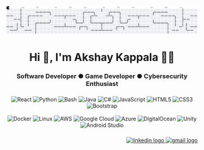 <picture>
  <source media="(prefers-color-scheme: dark)" srcset="https://raw.githubusercontent.com/AkshayKappala/AkshayKappala/output/pacman-contribution-graph-dark.svg">
  <source media="(prefers-color-scheme: light)" srcset="https://raw.githubusercontent.com/AkshayKappala/AkshayKappala/output/pacman-contribution-graph.svg">
  <img alt="pacman contribution graph" src="https://raw.githubusercontent.com/AkshayKappala/AkshayKappala/output/pacman-contribution-graph.svg">
</picture>

###

<h1 align="center">Hi 👋, I'm Akshay Kappala 🐱‍💻</h1>

###

<h3 align="center">Software Developer ● Game Developer ● Cybersecurity Enthusiast</h3>

###

<p align="left"></p>

###

<div align="center">

  <a>
    <img title="React" alt="React" width="56px" src="https://cdn.jsdelivr.net/gh/devicons/devicon/icons/react/react-original.svg" />
  </a>
  <a>
    <img title="Python" alt="Python" width="56px" src="https://cdn.jsdelivr.net/gh/devicons/devicon/icons/python/python-original.svg" />
  </a>
  <a>
    <img title="Bash" alt="Bash" width="56px" src="https://cdn.jsdelivr.net/gh/devicons/devicon/icons/bash/bash-original.svg" />
  </a>
  <a>
    <img title="Java" alt="Java" width="56px" src="https://cdn.jsdelivr.net/gh/devicons/devicon/icons/java/java-original.svg" />
  </a>
  <a>
    <img title="C#" alt="C#" width="56px" src="https://cdn.jsdelivr.net/gh/devicons/devicon/icons/csharp/csharp-original.svg" />
  </a>
  <a>
    <img title="JavaScript" alt="JavaScript" width="56px" src="https://cdn.jsdelivr.net/gh/devicons/devicon/icons/javascript/javascript-original.svg" />
  </a>
  <a>
    <img title="HTML5" alt="HTML5" width="56px" src="https://cdn.jsdelivr.net/gh/devicons/devicon/icons/html5/html5-original.svg" />
  </a>
  <a>
    <img title="CSS3" alt="CSS3" width="56px" src="https://cdn.jsdelivr.net/gh/devicons/devicon/icons/css3/css3-original.svg" />
  </a>
  <a>
    <img title="Bootstrap" alt="Bootstrap" width="56px" src="https://cdn.jsdelivr.net/gh/devicons/devicon/icons/bootstrap/bootstrap-original.svg" />
  </a>

</div>

<br>

<div align="center">

  <a>
    <img title="Docker" alt="Docker" width="56px" src="https://cdn.jsdelivr.net/gh/devicons/devicon/icons/docker/docker-original.svg" />
  </a>
  <a>
    <img title="Linux" alt="Linux" width="56px" src="https://cdn.jsdelivr.net/gh/devicons/devicon/icons/linux/linux-original.svg" />
  </a>
  <a>
    <img title="AWS" alt="AWS" width="56px" src="https://cdn.jsdelivr.net/gh/devicons/devicon/icons/amazonwebservices/amazonwebservices-line-wordmark.svg" />
  </a>
  <a>
    <img title="Google Cloud" alt="Google Cloud" width="56px" src="https://cdn.jsdelivr.net/gh/devicons/devicon/icons/googlecloud/googlecloud-original.svg" />
  </a>
  <a>
    <img title="Azure" alt="Azure" width="56px" src="https://cdn.jsdelivr.net/gh/devicons/devicon/icons/azure/azure-original.svg" />
  </a>
  <a>
    <img title="DigitalOcean" alt="DigitalOcean" width="56px" src="https://cdn.jsdelivr.net/gh/devicons/devicon/icons/digitalocean/digitalocean-original.svg" />
  </a>
  <a>
    <img title="Unity" alt="Unity" width="56px" src="https://cdn.jsdelivr.net/gh/devicons/devicon/icons/unity/unity-original.svg" />
  </a>
  <a>
    <img title="Android Studio" alt="Android Studio" width="56px" src="https://cdn.jsdelivr.net/gh/devicons/devicon/icons/androidstudio/androidstudio-original.svg" />
  </a>

</div>

###

<div align="right">
  <a href="https://linkedin.com/in/akshaykappala" target="_blank">
    <img src="https://img.shields.io/static/v1?message=LinkedIn&logo=linkedin&label=&color=0077B5&logoColor=white&labelColor=&style=flat" height="24" alt="linkedin logo"  />
  </a>
  <a href="mailto:akshaykappala.cs@gmail.com" target="_blank">
    <img src="https://img.shields.io/static/v1?message=Gmail&logo=gmail&label=&color=D14836&logoColor=white&labelColor=&style=flat" height="24" alt="gmail logo"  />
  </a>
</div>
